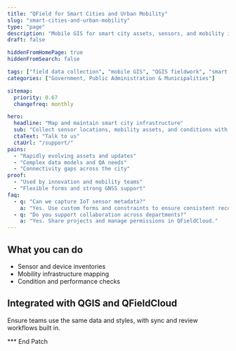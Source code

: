 ```yaml
---
title: "QField for Smart Cities and Urban Mobility"
slug: "smart-cities-and-urban-mobility"
type: "page"
description: "Mobile GIS for smart city assets, sensors, and mobility infrastructure field data collection."
draft: false

hiddenFromHomePage: true
hiddenFromSearch: false

tags: ["field data collection", "mobile GIS", "QGIS fieldwork", "smart city", "urban mobility", "IoT sensors"]
categories: ["Government, Public Administration & Municipalities"]

sitemap:
  priority: 0.67
  changefreq: monthly

hero:
  headline: "Map and maintain smart city infrastructure"
  sub: "Collect sensor locations, mobility assets, and conditions with offline support."
  ctaText: "Talk to us"
  ctaUrl: "/support/"
pains:
  - "Rapidly evolving assets and updates"
  - "Complex data models and QA needs"
  - "Connectivity gaps across the city"
proof:
  - "Used by innovation and mobility teams"
  - "Flexible forms and strong GNSS support"
faq:
  - q: "Can we capture IoT sensor metadata?"
    a: "Yes. Use custom forms and constraints to ensure consistent records."
  - q: "Do you support collaboration across departments?"
    a: "Yes. Share projects and manage permissions in QFieldCloud."
---
```


## What you can do
- Sensor and device inventories  
- Mobility infrastructure mapping  
- Condition and performance checks

## Integrated with QGIS and QFieldCloud
Ensure teams use the same data and styles, with sync and review workflows built in.

*** End Patch